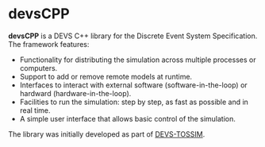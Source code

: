 # devsCPP

__devsCPP__ is a DEVS C++ library for the Discrete Event System Specification.
The framework features:
* Functionality for distributing the simulation across multiple processes or computers.
* Support to add or remove remote models at runtime.
* Interfaces to interact with external software (software-in-the-loop) or hardward (hardware-in-the-loop).
* Facilities to run the simulation: step by step, as fast as possible and in real time.
* A simple user interface that allows basic control of the simulation.

The library was initially developed as part of [DEVS-TOSSIM](https://github.com/rgmarelli/devs-tossim).
